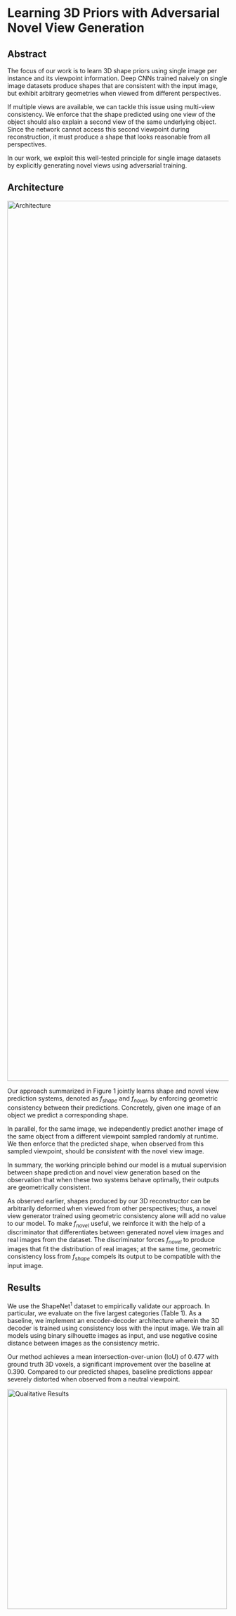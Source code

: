 # Learning 3D Priors with Adversarial Novel View Generation

## Abstract
The  focus  of  our  work  is  to  learn 3D  shape  priors  using  single  image  per  instance  and  its  viewpoint information.  Deep CNNs trained naively on single image datasets produce shapes that are consistent with the input image, but exhibit arbitrary geometries when viewed from different perspectives. 

If multiple views are available, we can tackle this issue using multi-view consistency. We enforce that the shape predicted using one view of the object should also explain a second view of the same underlying object. Since the network cannot access this second viewpoint during reconstruction, it must produce a shape that looks reasonable from all perspectives. 

In our work, we exploit this well-tested principle for single image datasets by explicitly generating novel views using adversarial training.

## Architecture
<img src="https://github.com/aartika/prgan/blob/master/images/arch_new.png" alt="Architecture"
	title="Architecture" width="2000" />

Our approach summarized in Figure 1 jointly learns shape and novel view prediction systems, denoted as  <i>f<sub>shape</sub></i> and <i>f<sub>novel</sub></i>, by enforcing geometric consistency between their predictions.  Concretely, given one image of an object we predict a corresponding shape. 

In parallel,  for  the  same  image,  we  independently  predict another image of the same object from a different viewpoint sampled randomly at runtime. We then enforce  that  the  predicted  shape,  when  observed  from this sampled viewpoint, should be <i>consistent</i> with the novel view image. 

In summary, the working principle behind our model is a mutual supervision between shape prediction and novel view generation based on the observation that when these two systems behave optimally, their outputs are geometrically consistent. 

As observed earlier, shapes produced by our 3D reconstructor can be arbitrarily deformed when viewed from other perspectives; thus, a novel view generator trained using geometric consistency alone will add no value to our model. To make <i>f<sub>novel</sub></i> useful, we reinforce it with the help of a discriminator that differentiates between generated novel view images and real images from the dataset. The discriminator forces <i>f<sub>novel</sub></i> to produce images that fit the distribution of real images; at the same time, geometric consistency loss from <i>f<sub>shape</sub></i> compels its output to be compatible with the input image.

## Results
We use the ShapeNet<sup>1</sup>  dataset to empirically validate our approach. In particular, we evaluate on the five largest categories (Table 1).  As a baseline, we implement an encoder-decoder architecture wherein the 3D decoder is trained using consistency loss with the input image.  We train all models using binary silhouette images as input, and use negative cosine distance between images as the consistency metric. 

Our  method  achieves  a  mean intersection-over-union (IoU) of 0.477 with ground truth 3D voxels, a significant improvement  over  the  baseline  at 0.390. Compared to our predicted shapes, baseline predictions appear severely distorted when observed from a neutral viewpoint.

<img src="https://github.com/aartika/prgan/blob/master/images/qualitative_results.png" alt="Qualitative Results" title="Qualitative Results" width="500" />
